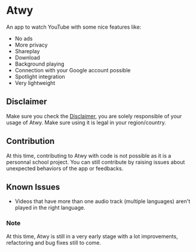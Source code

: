 # Atwy

An app to watch YouTube with some nice features like:
- No ads
- More privacy
- Shareplay
- Download
- Background playing
- Connection with your Google account possible
- Spotlight integration
- Very lightweight

## Disclaimer
Make sure you check the [Disclaimer](https://github.com/b5i/Atwy/blob/main/DISCLAIMER.md), you are solely responsible of your usage of Atwy. Make sure using it is legal in your region/country.
 
## Contribution
At this time, contributing to Atwy with code is not possible as it is a personnal school project. You can still contribute by raising issues about unexpected behaviors of the app or feedbacks.

## Known Issues
- Videos that have more than one audio track (multiple languages) aren't played in the right language.

### Note
At this time, Atwy is still in a very early stage with a lot improvements, refactoring and bug fixes still to come.
